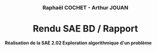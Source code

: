 <h3 style="text-align: center;">Raphaël COCHET - Arthur JOUAN</h5>
<h1 style="text-align: center;">Rendu SAE BD / Rapport</h1>

<strong> Réalisation de la SAE 2.02 Exploration algorithmique d'un problème <strong>